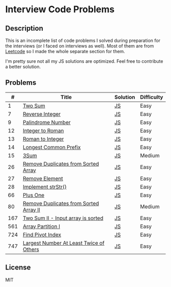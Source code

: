 # Interview Code Problems

## Description
This is an incomplete list of code problems I solved during preparation for the interviews (or I faced on interviews 
as well). Most of them are from [Leetcode](https://leetcode.com/) so I made the whole separate section for them.

I'm pretty sure not all my JS solutions are optimized. Feel free to contribute a better solution.

## Problems
| #      | Title                                             | Solution                     | Difficulty      |
| ------ | ------------------------------------------------- | -----------------------------| --------------- |
| 1      | [Two Sum](https://leetcode.com/problems/two-sum/) | [JS](/problems/leetcode/1-two-sum.js) | Easy            |
| 7      | [Reverse Integer](https://leetcode.com/problems/reverse-integer/) | [JS](/problems/leetcode/7-reverse-integer.js) | Easy            |
| 9      | [Palindrome Number](https://leetcode.com/problems/palindrome-number/) | [JS](/problems/leetcode/9-palindrome-number.js) | Easy            |
| 12     | [Integer to Roman](https://leetcode.com/problems/integer-to-roman/) | [JS](/problems/leetcode/12-integer-to-roman.js) | Easy            |
| 13     | [Roman to Integer](https://leetcode.com/problems/roman-to-integer/) | [JS](/problems/leetcode/13-roman-to-integer.js) | Easy            |
| 14     | [Longest Common Prefix](https://leetcode.com/problems/longest-common-prefix/) | [JS](/problems/leetcode/14-longest-common-prefix.js) | Easy            |
| 15     | [3Sum](https://leetcode.com/problems/3sum/) | [JS](/problems/leetcode/14-longest-common-prefix.js) | Medium            |
| 26     | [ Remove Duplicates from Sorted Array](https://leetcode.com/problems/remove-duplicates-from-sorted-array/) | [JS](/problems/leetcode/26-remove-duplicates-from-sorted-array.js) | Easy            |
| 27     | [Remove Element](https://leetcode.com/problems/remove-element/) | [JS](/problems/leetcode/27-remove-element.js) | Easy            |
| 28     | [Implement strStr()](https://leetcode.com/problems/implement-strstr/) | [JS](/problems/leetcode/28-implement-strStr.js) | Easy            |
| 66     | [Plus One](https://leetcode.com/problems/plus-one/) | [JS](/problems/leetcode/66-plus-one.js) | Easy            |
| 80     | [ Remove Duplicates from Sorted Array II](https://leetcode.com/problems/remove-duplicates-from-sorted-array-ii/) | [JS](/problems/leetcode/80-remove-duplicates-from-sorted-array-2.js) | Medium            |
| 167    | [Two Sum II - Input array is sorted](https://leetcode.com/problems/two-sum-ii-input-array-is-sorted/) | [JS](/problems/leetcode/167-two-sum-2.js) | Easy            |
| 561    | [Array Partition I](https://leetcode.com/problems/array-partition-i/) | [JS](/problems/leetcode/561-array-partition-i.js) | Easy            |
| 724    | [Find Pivot Index](https://leetcode.com/problems/find-pivot-index/) | [JS](/problems/leetcode/724-find-pivot-index.js) | Easy            |
| 747    | [Largest Number At Least Twice of Others](https://leetcode.com/problems/largest-number-at-least-twice-of-others/) | [JS](/problems/leetcode/747-largest-number-at-least-twice-of-others.js) | Easy            |

## License
MIT
